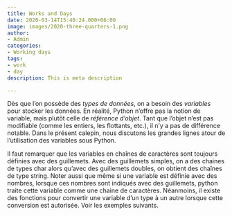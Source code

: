 ```yaml
---
title: Works and Days
date: 2020-03-14T15:40:24.000+06:00
image: images/2020-three-quarters-1.png
author:
- Admin
categories:
- Working days
tags:
- work
- day
description: This is meta description

---
```

Dès que l’on possède des _types de données_, on a besoin des _variables_ pour stocker les données. En réalité, Python n’offre pas la notion de variable, mais plutôt celle de _référence d’objet_. Tant que l’objet n’est pas modifiable (comme les entiers, les flottants, etc.), il n’y a pas de différence notable. Dans le présent calepin, nous discutons les grandes lignes atour de l’utilisation des variables sous Python.

Il faut remarquer que les variables en chaînes de caractères sont toujours définies avec des guillemets. Avec des guillemets simples, on a des chaines de types char alors qu’avec des guillemets doubles, on obtient des chaînes de type string. Noter aussi que même si une variable est définie avec des nombres, lorsque ces nombres sont indiqués avec des guillemets, python traite cette variable comme une chaine de caractères. Néanmoins, il existe des fonctions pour convertir une variable d’un type à un autre lorsque cette conversion est autorisée. Voir les exemples suivants.